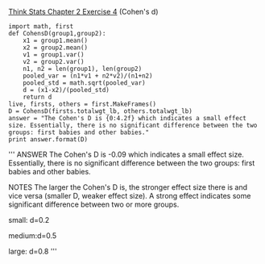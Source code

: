 [Think Stats Chapter 2 Exercise 4](http://greenteapress.com/thinkstats2/html/thinkstats2003.html#toc24) (Cohen's d)
```
import math, first
def CohensD(group1,group2):
    x1 = group1.mean()
    x2 = group2.mean()
    v1 = group1.var()
    v2 = group2.var()
    n1, n2 = len(group1), len(group2)
    pooled_var = (n1*v1 + n2*v2)/(n1+n2)
    pooled_std = math.sqrt(pooled_var)
    d = (x1-x2)/(pooled_std)
    return d
live, firsts, others = first.MakeFrames()
D = CohensD(firsts.totalwgt_lb, others.totalwgt_lb)
answer = "The Cohen's D is {0:4.2f} which indicates a small effect size. Essentially, there is no significant difference between the two groups: first babies and other babies."
print answer.format(D)
```

'''
ANSWER
The Cohen's D is -0.09 which indicates a small effect size. Essentially, there is no significant difference between the two groups: first babies and other babies.

NOTES
The larger the Cohen's D is, the stronger effect size there is and vice versa (smaller D, weaker effect size). A strong effect
indicates some significant difference between two or more groups.

small: d=0.2

medium:d=0.5

large: d=0.8
'''
